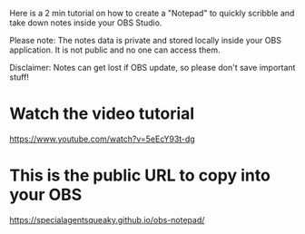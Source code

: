 Here is a 2 min tutorial on how to create a "Notepad" to quickly scribble and take down notes inside your OBS Studio.

Please note: The notes data is private and stored locally inside your OBS application. It is not public and no one can access them.

Disclaimer: Notes can get lost if OBS update, so please don't save important stuff!

# Watch the video tutorial

https://www.youtube.com/watch?v=5eEcY93t-dg

# This is the public URL to copy into your OBS

https://specialagentsqueaky.github.io/obs-notepad/
